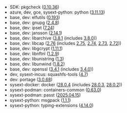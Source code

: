 - SDK: pkgcheck ([0.10.36](https://github.com/pkgcore/pkgcheck/blob/v0.10.36/NEWS.rst))
- azure, dev, gce, sysext-python: python ([3.11.13](https://www.python.org/downloads/release/python-31113/))
- base, dev: elfutils ([0.193](https://inbox.sourceware.org/elfutils-devel/CAJDtP-RjuT13zehLgSvz9TnwQZ1VYPOS=q_kuut5a2g+KLamgw@mail.gmail.com/T/#u))
- base, dev: gnupg ([2.4.8](https://dev.gnupg.org/T7428))
- base, dev: ipset ([7.24](https://lwn.net/Articles/1021623/))
- base, dev: jansson ([2.14.1](https://jansson.readthedocs.io/en/latest/changes.html#version-2-14-1))
- base, dev: libarchive ([3.8.1](https://github.com/libarchive/libarchive/releases/tag/v3.8.1) (includes [3.8.0](https://github.com/libarchive/libarchive/releases/tag/v3.8.0)))
- base, dev: libcap ([2.76](https://sites.google.com/site/fullycapable/release-notes-for-libcap#h.wqnp1zp1o8bm) (includes [2.75](https://sites.google.com/site/fullycapable/release-notes-for-libcap#h.7xqcoecpcnn8), [2.74](https://sites.google.com/site/fullycapable/release-notes-for-libcap#h.ccbrq82zh7n9), [2.73](https://sites.google.com/site/fullycapable/release-notes-for-libcap#h.7yd7ab9ppagk), [2.72](https://sites.google.com/site/fullycapable/release-notes-for-libcap#h.ulglddlojmy0)))
- base, dev: libgcrypt ([1.11.1](https://git.gnupg.org/cgi-bin/gitweb.cgi?p=libgcrypt.git;a=blob;f=NEWS;h=84bc61a49f3a09302b3438cb529baf67576ad859;hb=81ce5321b1b79bde6dfdc3c164efb40c13cf656b))
- base, dev: libnftnl ([1.2.9](https://lwn.net/Articles/1017463/))
- base, dev: libunistring ([1.3](https://lists.gnu.org/archive/html/info-gnu/2024-10/msg00000.html))
- base, dev: libunwind ([1.8.2](https://github.com/libunwind/libunwind/releases/tag/v1.8.2))
- base, dev: openssl ([3.4.1](https://github.com/openssl/openssl/releases/tag/openssl-3.4.1) (includes [3.4.0](https://github.com/openssl/openssl/blob/openssl-3.4.0/NEWS.md#openssl-34)))
- dev, sysext-incus: squashfs-tools ([4.7](https://lkml.org/lkml/2025/6/3/1214))
- dev: portage ([3.0.68](https://gitweb.gentoo.org/proj/portage.git/tree/NEWS?h=portage-3.0.68))
- sysext-docker: docker ([28.0.4](https://github.com/moby/moby/releases/tag/v28.0.4) (includes [28.0.3](https://github.com/moby/moby/releases/tag/v28.0.3), [28.0.2](https://github.com/moby/moby/releases/tag/v28.0.2)))
- sysext-podman: containers-common ([0.63.0](https://github.com/containers/common/releases/tag/v0.63.0))
- sysext-podman: passt ([2025.04.15](https://archives.passt.top/passt-user/20250415233140.35074c4b@elisabeth/T/#u))
- sysext-python: msgpack ([1.1.1](https://github.com/msgpack/msgpack-python/releases/tag/v1.1.1))
- sysext-python: typing-extensions ([4.14.0](https://github.com/python/typing_extensions/releases/tag/4.14.0))
